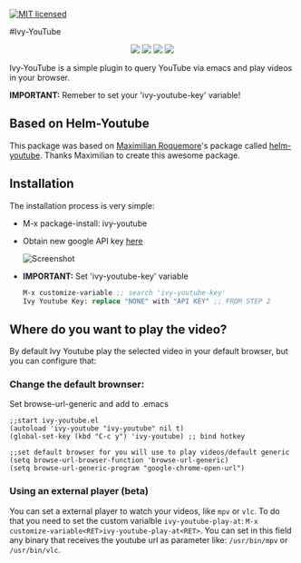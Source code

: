 [![MIT licensed](https://img.shields.io/badge/license-MIT-blue.svg)](https://raw.githubusercontent.com/hyperium/hyper/master/LICENSE)

#Ivy-YouTube
<p align="center">
  <img src="https://github.com/squiter/ivy-youtube/blob/master/demo1.png">
  <img src="https://github.com/squiter/ivy-youtube/blob/master/demo2.png">
  <img src="https://github.com/squiter/ivy-youtube/blob/master/demo3.png">
  <img src="https://github.com/squiter/ivy-youtube/blob/master/demo4.png">
</p>

Ivy-YouTube is a simple plugin to query YouTube via emacs and play videos in your browser.

**IMPORTANT:** Remeber to set your 'ivy-youtube-key' variable!

## Based on Helm-Youtube

This package was based on [Maximilian Roquemore](https://github.com/maximus12793)'s package called [helm-youtube](https://github.com/maximus12793/helm-youtube).
Thanks Maximilian to create this awesome package.


## Installation

The installation process is very simple:

- M-x package-install: ivy-youtube
- Obtain new google API key
    [here](https://console.developers.google.com/ "Google Developer Console")

    ![Screenshot](https://github.com/squiter/ivy-youtube/blob/master/api.png)

- **IMPORTANT:** Set 'ivy-youtube-key' variable

    ``` el
    M-x customize-variable ;; search 'ivy-youtube-key'
    Ivy Youtube Key: replace "NONE" with "API KEY" ;; FROM STEP 2
    ```

## Where do you want to play the video?

By default Ivy Youtube play the selected video in your default browser, but you can configure that:

### Change the default brownser:

Set browse-url-generic and add to .emacs

``` elisp
;;start ivy-youtube.el
(autoload 'ivy-youtube "ivy-youtube" nil t)
(global-set-key (kbd "C-c y") 'ivy-youtube) ;; bind hotkey

;;set default browser for you will use to play videos/default generic
(setq browse-url-browser-function 'browse-url-generic)
(setq browse-url-generic-program "google-chrome-open-url")
```

### Using an external player (beta)

You can set a external player to watch your videos, like `mpv` or
`vlc`. To do that you need to set the custom varialble
`ivy-youtube-play-at`: `M-x
customize-variable<RET>ivy-youtube-play-at<RET>`.
You can set in this field any binary that receives the youtube url as
parameter like: `/usr/bin/mpv` or `/usr/bin/vlc`.
